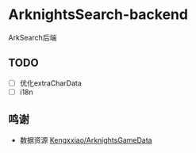 
 # ArknightsSearch-backend
 
ArkSearch后端

 ## TODO

 - [ ] 优化extraCharData
 - [ ] i18n

## 鸣谢
 
 - 数据资源 [Kengxxiao/ArknightsGameData](https://github.com/Kengxxiao/ArknightsGameData)